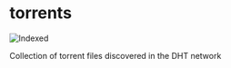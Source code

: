 torrents 
========
![Indexed](https://img.shields.io/badge/indexed-167197-blue)

Collection of torrent files discovered in the DHT network
